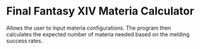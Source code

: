 # Final Fantasy XIV Materia Calculator

Allows the user to input materia configurations. The program then calculates the expected number of materia needed based on the melding success rates.
